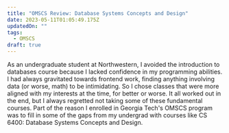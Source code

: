 ```yaml
---
title: "OMSCS Review: Database Systems Concepts and Design"
date: 2023-05-11T01:05:49.175Z
updatedOn: ""
tags:
  - OMSCS
draft: true
---
```

As an undergraduate student at Northwestern, I avoided the introduction to databases course because I lacked confidence in my programming abilities. I had always gravitated towards frontend work, finding anything involving data (or worse, math) to be intimidating. So I chose classes that were more aligned with my interests at the time, for better or worse. It all worked out in the end, but I always regretted not taking some of these fundamental courses. Part of the reason I enrolled in Georgia Tech's OMSCS program was to fill in some of the gaps from my undergrad with courses like CS 6400: Database Systems Concepts and Design.